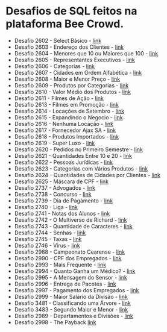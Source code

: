 # Desafios de SQL feitos na plataforma Bee Crowd.

* Desafio 2602 - Select Básico - [link](https://github.com/willoliveira1/Desafios-SQL/blob/main/Desafio-2602.sql)
* Desafio 2603 - Endereço dos Clientes - [link](https://github.com/willoliveira1/Desafios-SQL/blob/main/Desafio-2603.sql)
* Desafio 2604 - Menores que 10 ou Maiores que 100 - [link](https://github.com/willoliveira1/Desafios-SQL/blob/main/Desafio-2604.sql)
* Desafio 2605 - Representantes Executivos - [link](https://github.com/willoliveira1/Desafios-SQL/blob/main/Desafio-2605.sql)
* Desafio 2606 - Categorias - [link](https://github.com/willoliveira1/Desafios-SQL/blob/main/Desafio-2606.sql)
* Desafio 2607 - Cidades em Ordem Alfabética - [link](https://github.com/willoliveira1/Desafios-SQL/blob/main/Desafio-2607.sql)
* Desafio 2608 - Maior e Menor Preço - [link](https://github.com/willoliveira1/Desafios-SQL/blob/main/Desafio-2608.sql)
* Desafio 2609 - Produtos por Categorias - [link](https://github.com/willoliveira1/Desafios-SQL/blob/main/Desafio-2609.sql)
* Desafio 2610 - Valor Médio dos Produtos - [link](https://github.com/willoliveira1/Desafios-SQL/blob/main/Desafio-2610.sql)
* Desafio 2611 - Filmes de Ação - [link](https://github.com/willoliveira1/Desafios-SQL/blob/main/Desafio-2611.sql)
* Desafio 2613 - Filmes em Promoção - [link](https://github.com/willoliveira1/Desafios-SQL/blob/main/Desafio-2613.sql)
* Desafio 2614 - Locações de Setembro - [link](https://github.com/willoliveira1/Desafios-SQL/blob/main/Desafio-2614.sql)
* Desafio 2615 - Expandindo o Negocio - [link](https://github.com/willoliveira1/Desafios-SQL/blob/main/Desafio-2615.sql)
* Desafio 2616 - Nenhuma Locação - [link](https://github.com/willoliveira1/Desafios-SQL/blob/main/Desafio-2616.sql)
* Desafio 2617 - Fornecedor Ajax SA - [link](https://github.com/willoliveira1/Desafios-SQL/blob/main/Desafio-2617.sql)
* Desafio 2618 - Produtos Importados - [link](https://github.com/willoliveira1/Desafios-SQL/blob/main/Desafio-2618.sql)
* Desafio 2619 - Super Luxo - [link](https://github.com/willoliveira1/Desafios-SQL/blob/main/Desafio-2619.sql)
* Desafio 2620 - Pedidos no Primeiro Semestre - [link](https://github.com/willoliveira1/Desafios-SQL/blob/main/Desafio-2620.sql)
* Desafio 2621 - Quantidades Entre 10 e 20 - [link](https://github.com/willoliveira1/Desafios-SQL/blob/main/Desafio-2621.sql)
* Desafio 2622 - Pessoas Jurídicas - [link](https://github.com/willoliveira1/Desafios-SQL/blob/main/Desafio-2622.sql)
* Desafio 2623 - Categorias com Vários Produtos - [link](https://github.com/willoliveira1/Desafios-SQL/blob/main/Desafio-2623.sql)
* Desafio 2624 - Quantidades de Cidades por Clientes - [link](https://github.com/willoliveira1/Desafios-SQL/blob/main/Desafio-2624.sql)
* Desafio 2625 - Máscara de CPF - [link](https://github.com/willoliveira1/Desafios-SQL/blob/main/Desafio-2625.sql)
* Desafio 2737 - Advogados - [link](https://github.com/willoliveira1/Desafios-SQL/blob/main/Desafio-2637.sql)
* Desafio 2738 - Concurso - [link](https://github.com/willoliveira1/Desafios-SQL/blob/main/Desafio-2638.sql)
* Desafio 2739 - Dia de Pagamento - [link](https://github.com/willoliveira1/Desafios-SQL/blob/main/Desafio-2739.sql)
* Desafio 2740 - Liga - [link](https://github.com/willoliveira1/Desafios-SQL/blob/main/Desafio-2740.sql)
* Desafio 2741 - Notas dos Alunos - [link](https://github.com/willoliveira1/Desafios-SQL/blob/main/Desafio-2741.sql)
* Desafio 2742 - O Multiverso de Richard - [link](https://github.com/willoliveira1/Desafios-SQL/blob/main/Desafio-2742.sql)
* Desafio 2743 - Quantidade de Caracteres - [link](https://github.com/willoliveira1/Desafios-SQL/blob/main/Desafio-2743.sql)
* Desafio 2744 - Senhas - [link](https://github.com/willoliveira1/Desafios-SQL/blob/main/Desafio-2744.sql)
* Desafio 2745 - Taxas - [link](https://github.com/willoliveira1/Desafios-SQL/blob/main/Desafio-2745.sql)
* Desafio 2746 - Vírus - [link](https://github.com/willoliveira1/Desafios-SQL/blob/main/Desafio-2746.sql)
* Desafio 2988 - Campeonato Cearense - [link](https://github.com/willoliveira1/Desafios-SQL/blob/main/Desafio-2988.sql)
* Desafio 2990 - CPF dos Empregados - [link](https://github.com/willoliveira1/Desafios-SQL/blob/main/Desafio-2990.sql)
* Desafio 2993 - Mais Frequente - [link](https://github.com/willoliveira1/Desafios-SQL/blob/main/Desafio-2993.sql)
* Desafio 2994 - Quanto Ganha um Médico? - [link](https://github.com/willoliveira1/Desafios-SQL/blob/main/Desafio-2994.sql)
* Desafio 2995 - A Mensagem do Sensor - [link](https://github.com/willoliveira1/Desafios-SQL/blob/main/Desafio-2995.sql)
* Desafio 2996 - Entrega de Pacotes - [link](https://github.com/willoliveira1/Desafios-SQL/blob/main/Desafio-2996.sql)
* Desafio 2997 - Pagamento dos Empregados - [link](https://github.com/willoliveira1/Desafios-SQL/blob/main/Desafio-2997.sql)
* Desafio 2999 - Maior Salário da Divisão - [link](https://github.com/willoliveira1/Desafios-SQL/blob/main/Desafio-2999.sql)
* Desafio 3481 - Classificando uma Árvore - [link](https://github.com/willoliveira1/Desafios-SQL/blob/main/Desafio-3481.sql)
* Desafio 3483 - Segundo Maior e Menor - [link](https://github.com/willoliveira1/Desafios-SQL/blob/main/Desafio-3483.sql)
* Desafio 2989 - Departamentos e Divisões - [link](https://github.com/willoliveira1/Desafios-SQL/blob/main/Desafio%202989%20-%20Departamentos%20e%20Divisões)
* Desafio 2998 - The Payback [link](https://github.com/willoliveira1/Desafios-SQL/blob/main/Desafio%202998%20-%20The%20Payback)